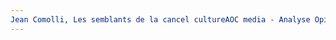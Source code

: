 ```yaml
---
Jean Comolli, Les semblants de la cancel cultureAOC media - Analyse Opinion Critique, 2021, p.. URL: zotero://select/items/@Comollisemblantscancelculture2021
---
```


